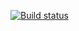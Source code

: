[![Build status](https://ci.appveyor.com/api/projects/status/ftyjbp1iw6x319do?svg=true)](https://ci.appveyor.com/project/PollyRed/dnd-homework)
